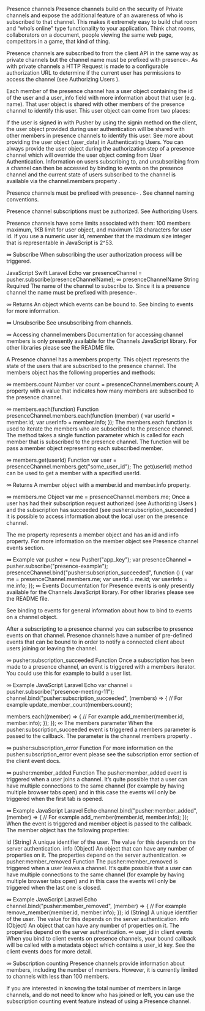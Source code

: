 Presence channels
Presence channels build on the security of Private channels and expose the additional feature of an awareness of who is subscribed to that channel. This makes it extremely easy to build chat room and “who’s online” type functionality to your application. Think chat rooms, collaborators on a document, people viewing the same web page, competitors in a game, that kind of thing.

Presence channels are subscribed to from the client API in the same way as private channels but the channel name must be prefixed with presence-. As with private channels a HTTP Request is made to a configurable authorization URL to determine if the current user has permissions to access the channel (see Authorizing Users ).

Each member of the presence channel has a user object containing the id of the user and a user_info field with more information about that user (e.g. name). That user object is shared with other members of the presence channel to identify this user. This user object can come from two places:

If the user is signed in with Pusher by using the signin method on the client, the user object provided during user authentication will be shared with other members in presence channels to identify this user. See more about providing the user object (user_data) in Authenticating Users.
You can always provide the user object during the authorization step of a presence channel which will override the user object coming from User Authentication.
Information on users subscribing to, and unsubscribing from a channel can then be accessed by binding to events on the presence channel and the current state of users subscribed to the channel is available via the channel.members property .

Presence channels must be prefixed with presence- . See channel naming conventions.

Presence channel subscriptions must be authorized. See Authorizing Users.

Presence channels have some limits associated with them: 100 members maximum, 1KB limit for user object, and maximum 128 characters for user id. If you use a numeric user id, remember that the maximum size integer that is representable in JavaScript is 2^53.

∞ Subscribe
When subscribing the user authorization process will be triggered.

JavaScript
Swift
Laravel Echo
var presenceChannel = pusher.subscribe(presenceChannelName);
∞
presenceChannelName
String
Required
The name of the channel to subscribe to. Since it is a presence channel the name must be prefixed with presence-.

∞ Returns
An object which events can be bound to. See binding to events for more information.

∞ Unsubscribe
See unsubscribing from channels.

∞ Accessing channel members
Documentation for accessing channel members is only presently available for the Channels JavaScript library. For other libraries please see the README file.

A Presence channel has a members property. This object represents the state of the users that are subscribed to the presence channel. The members object has the following properties and methods:

∞
members.count
Number
var count = presenceChannel.members.count;
A property with a value that indicates how many members are subscribed to the presence channel.

∞
members.each(function)
Function
presenceChannel.members.each(function (member) {
  var userId = member.id;
  var userInfo = member.info;
});
The members.each function is used to iterate the members who are subscribed to the presence channel. The method takes a single function parameter which is called for each member that is subscribed to the presence channel. The function will be pass a member object representing each subscribed member.

∞
members.get(userId)
Function
var user = presenceChannel.members.get("some_user_id");
The get(userId) method can be used to get a member with a specified userId.

∞ Returns
A member object with a member.id and member.info property.

∞
members.me
Object
var me = presenceChannel.members.me;
Once a user has had their subscription request authorized (see Authorizing Users ) and the subscription has succeeded (see pusher:subscription_succeeded ) it is possible to access information about the local user on the presence channel.

The me property represents a member object and has an id and info property. For more information on the member object see Presence channel events section.

∞ Example
var pusher = new Pusher("app_key");
var presenceChannel = pusher.subscribe("presence-example");
presenceChannel.bind("pusher:subscription_succeeded", function () {
  var me = presenceChannel.members.me;
  var userId = me.id;
  var userInfo = me.info;
});
∞ Events
Documentation for Presence events is only presently available for the Channels JavaScript library. For other libraries please see the README file.

See binding to events for general information about how to bind to events on a channel object.

After a subscripting to a presence channel you can subscribe to presence events on that channel. Presence channels have a number of pre-defined events that can be bound to in order to notify a connected client about users joining or leaving the channel.

∞
pusher:subscription_succeeded
Function
Once a subscription has been made to a presence channel, an event is triggered with a members iterator. You could use this for example to build a user list.

∞ Example
JavaScript
Laravel Echo
var channel = pusher.subscribe("presence-meeting-11");
channel.bind("pusher:subscription_succeeded", (members) => {
  // For example
  update_member_count(members.count);

  members.each((member) => {
    // For example
    add_member(member.id, member.info);
  });
});
∞ The members parameter
When the pusher:subscription_succeeded event is triggered a members parameter is passed to the callback. The parameter is the channel.members property .

∞
pusher:subscription_error
Function
For more information on the pusher:subscription_error event please see the subscription error section of the client event docs.

∞
pusher:member_added
Function
The pusher:member_added event is triggered when a user joins a channel. It’s quite possible that a user can have multiple connections to the same channel (for example by having multiple browser tabs open) and in this case the events will only be triggered when the first tab is opened.

∞ Example
JavaScript
Laravel Echo
channel.bind("pusher:member_added", (member) => {
  // For example
  add_member(member.id, member.info);
});
When the event is triggered and member object is passed to the callback. The member object has the following properties:

id (String)
A unique identifier of the user. The value for this depends on the server authentication.
info (Object)
An object that can have any number of properties on it. The properties depend on the server authentication.
∞
pusher:member_removed
Function
The pusher:member_removed is triggered when a user leaves a channel. It’s quite possible that a user can have multiple connections to the same channel (for example by having multiple browser tabs open) and in this case the events will only be triggered when the last one is closed.

∞ Example
JavaScript
Laravel Echo
channel.bind("pusher:member_removed", (member) => {
  // For example
  remove_member(member.id, member.info);
});
id (String)
A unique identifier of the user. The value for this depends on the server authentication.
info (Object)
An object that can have any number of properties on it. The properties depend on the server authentication.
∞ user_id in client events
When you bind to client events on presence channels, your bound callback will be called with a metadata object which contains a user_id key. See the client events docs for more detail.

∞ Subscription counting
Presence channels provide information about members, including the number of members. However, it is currently limited to channels with less than 100 members.

If you are interested in knowing the total number of members in large channels, and do not need to know who has joined or left, you can use the subscription counting event feature instead of using a Presence channel.